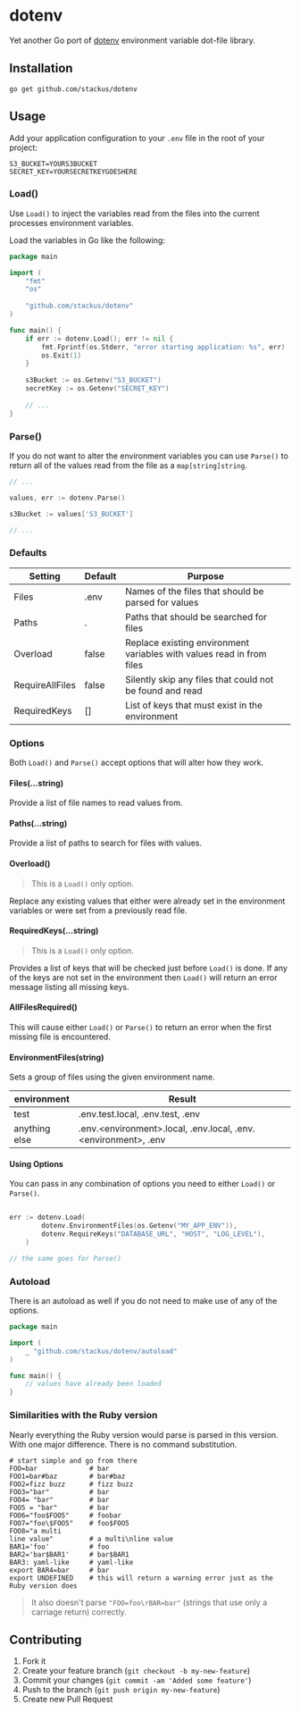 # dotenv

Yet another Go port of [dotenv](https://github.com/bkeepers/dotenv) environment variable dot-file library.

## Installation

```shell
go get github.com/stackus/dotenv
```

## Usage

Add your application configuration to your `.env` file in the root of your project:

```shell
S3_BUCKET=YOURS3BUCKET
SECRET_KEY=YOURSECRETKEYGOESHERE
```

### Load()

Use `Load()` to inject the variables read from the files into the current processes environment variables.

Load the variables in Go like the following:

```go
package main

import (
	"fmt"
	"os"
	
	"github.com/stackus/dotenv"
)

func main() {
    if err := dotenv.Load(); err != nil {
        fmt.Fprintf(os.Stderr, "error starting application: %s", err)
        os.Exit(1)
    }
	
    s3Bucket := os.Getenv("S3_BUCKET")
    secretKey := os.Getenv("SECRET_KEY")
	
    // ...
}
```

### Parse()

If you do not want to alter the environment variables you can use `Parse()` to return all of the values read from the file as a `map[string]string`.

```go
// ...

values, err := dotenv.Parse()

s3Bucket := values['S3_BUCKET']

// ...
```

### Defaults
| Setting | Default | Purpose                                                               |
| --- | --- |-----------------------------------------------------------------------|
| Files  | .env | Names of the files that should be parsed for values                   |
| Paths | . | Paths that should be searched for files                               |
| Overload | false | Replace existing environment variables with values read in from files |
| RequireAllFiles | false | Silently skip any files that could not be found and read              |
| RequiredKeys | [] | List of keys that must exist in the environment                       |
### Options

Both `Load()` and `Parse()` accept options that will alter how they work.

#### Files(...string)
Provide a list of file names to read values from.

#### Paths(...string)
Provide a list of paths to search for files with values.

#### Overload()
> This is a `Load()` only option.

Replace any existing values that either were already set in the environment variables or were set from a previously read file.

#### RequiredKeys(...string)
> This is a `Load()` only option.

Provides a list of keys that will be checked just before `Load()` is done. If any of the keys are not set in the environment then `Load()` will return an error message listing all missing keys.

#### AllFilesRequired()
This will cause either `Load()` or `Parse()` to return an error when the first missing file is encountered.

#### EnvironmentFiles(string)
Sets a group of files using the given environment name.

| environment | Result                                                           |
| --- |------------------------------------------------------------------|
| test | .env.test.local, .env.test, .env                                 |
| anything else | .env.\<environment>.local, .env.local, .env.\<environment>, .env |

#### Using Options

You can pass in any combination of options you need to either `Load()` or `Parse()`.

```go

err := dotenv.Load(
        dotenv.EnvironmentFiles(os.Getenv("MY_APP_ENV")),
        dotenv.RequireKeys("DATABASE_URL", "HOST", "LOG_LEVEL"),
    )

// the same goes for Parse()
```

### Autoload
There is an autoload as well if you do not need to make use of any of the options.

```go
package main

import (
	_ "github.com/stackus/dotenv/autoload"
)

func main() {
    // values have already been loaded
}

```

### Similarities with the Ruby version

Nearly everything the Ruby version would parse is parsed in this version. With one major difference. There is no command substitution.

```env
# start simple and go from there
FOO=bar             # bar
FOO1=bar#baz        # bar#baz
FOO2=fizz buzz      # fizz buzz
FOO3="bar"          # bar
FOO4= "bar"         # bar
FOO5 = "bar"        # bar
FOO6="foo$FOO5"     # foobar
FOO7="foo\$FOO5"    # foo$FOO5
FOO8="a multi
line value"         # a multi\nline value
BAR1='foo'          # foo
BAR2='bar$BAR1'     # bar$BAR1
BAR3: yaml-like     # yaml-like
export BAR4=bar     # bar
export UNDEFINED    # this will return a warning error just as the Ruby version does
```

> It also doesn't parse `"FOO=foo\rBAR=bar"` (strings that use only a carriage return) correctly.

## Contributing

1. Fork it
2. Create your feature branch (`git checkout -b my-new-feature`)
3. Commit your changes (`git commit -am 'Added some feature'`)
4. Push to the branch (`git push origin my-new-feature`)
5. Create new Pull Request

